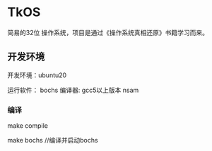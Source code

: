 # TkOS

简易的32位 操作系统，项目是通过《操作系统真相还原》书籍学习而来。

## 开发环境

开发环境：ubuntu20

运行软件： bochs
编译器: gcc5以上版本 nsam
### 编译

make compile

make bochs    //编译并启动bochs


